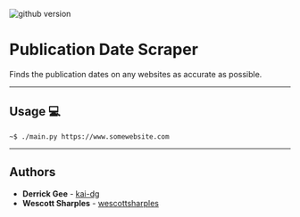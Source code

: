 ![github version](https://d25lcipzij17d.cloudfront.net/badge.svg?id=gh&type=6&v=0.0.0&x2=0)
# Publication Date Scraper

Finds the publication dates on any websites as accurate as possible.

---

## Usage :computer:

```
~$ ./main.py https://www.somewebsite.com
```

---

## Authors
* **Derrick Gee** - [kai-dg](https://github.com/kai-dg)
* **Wescott Sharples** - [wescottsharples](https://github.com/wescottsharples)

